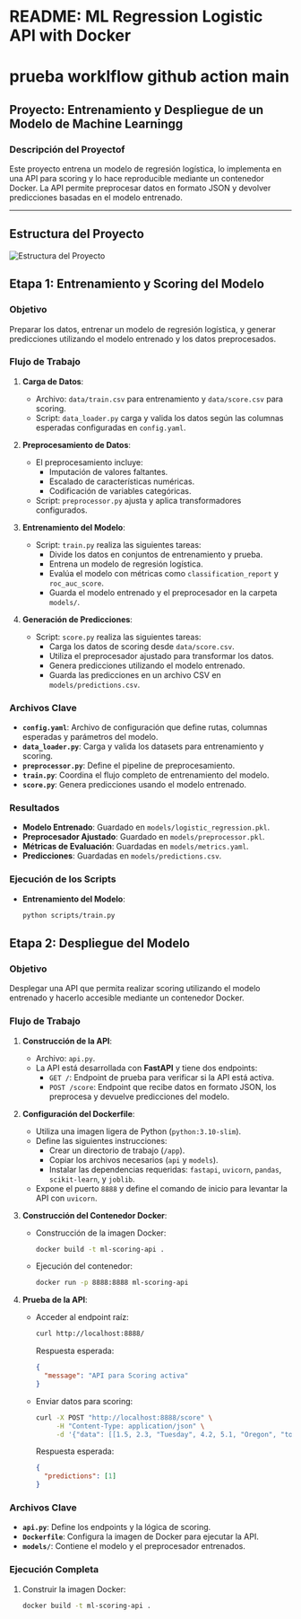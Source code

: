 # README: ML Regression Logistic API with Docker
# prueba worklflow github action main
## Proyecto: Entrenamiento y Despliegue de un Modelo de Machine Learningg

### Descripción del Proyectof
Este proyecto entrena un modelo de regresión logística, lo implementa en una API para scoring y lo hace reproducible mediante un contenedor Docker. La API permite preprocesar datos en formato JSON y devolver predicciones basadas en el modelo entrenado.

---

## Estructura del Proyecto

![Estructura del Proyecto](/diagrama.png "Estructura del Proyecto")

## Etapa 1: Entrenamiento y Scoring del Modelo

### Objetivo
Preparar los datos, entrenar un modelo de regresión logística, y generar predicciones utilizando el modelo entrenado y los datos preprocesados.

### Flujo de Trabajo
1. **Carga de Datos**:
   - Archivo: `data/train.csv` para entrenamiento y `data/score.csv` para scoring.
   - Script: `data_loader.py` carga y valida los datos según las columnas esperadas configuradas en `config.yaml`.

2. **Preprocesamiento de Datos**:
   - El preprocesamiento incluye:
     - Imputación de valores faltantes.
     - Escalado de características numéricas.
     - Codificación de variables categóricas.
   - Script: `preprocessor.py` ajusta y aplica transformadores configurados.

3. **Entrenamiento del Modelo**:
   - Script: `train.py` realiza las siguientes tareas:
     - Divide los datos en conjuntos de entrenamiento y prueba.
     - Entrena un modelo de regresión logística.
     - Evalúa el modelo con métricas como `classification_report` y `roc_auc_score`.
     - Guarda el modelo entrenado y el preprocesador en la carpeta `models/`.

4. **Generación de Predicciones**:
   - Script: `score.py` realiza las siguientes tareas:
     - Carga los datos de scoring desde `data/score.csv`.
     - Utiliza el preprocesador ajustado para transformar los datos.
     - Genera predicciones utilizando el modelo entrenado.
     - Guarda las predicciones en un archivo CSV en `models/predictions.csv`.

### Archivos Clave
- **`config.yaml`**: Archivo de configuración que define rutas, columnas esperadas y parámetros del modelo.
- **`data_loader.py`**: Carga y valida los datasets para entrenamiento y scoring.
- **`preprocessor.py`**: Define el pipeline de preprocesamiento.
- **`train.py`**: Coordina el flujo completo de entrenamiento del modelo.
- **`score.py`**: Genera predicciones usando el modelo entrenado.

### Resultados
- **Modelo Entrenado**: Guardado en `models/logistic_regression.pkl`.
- **Preprocesador Ajustado**: Guardado en `models/preprocessor.pkl`.
- **Métricas de Evaluación**: Guardadas en `models/metrics.yaml`.
- **Predicciones**: Guardadas en `models/predictions.csv`.

### Ejecución de los Scripts
- **Entrenamiento del Modelo**:
  ```bash
  python scripts/train.py
   ```

## Etapa 2: Despliegue del Modelo

### Objetivo
Desplegar una API que permita realizar scoring utilizando el modelo entrenado y hacerlo accesible mediante un contenedor Docker.

### Flujo de Trabajo
1. **Construcción de la API**:
   - Archivo: `api.py`.
   - La API está desarrollada con **FastAPI** y tiene dos endpoints:
     - `GET /`: Endpoint de prueba para verificar si la API está activa.
     - `POST /score`: Endpoint que recibe datos en formato JSON, los preprocesa y devuelve predicciones del modelo.

2. **Configuración del Dockerfile**:
   - Utiliza una imagen ligera de Python (`python:3.10-slim`).
   - Define las siguientes instrucciones:
     - Crear un directorio de trabajo (`/app`).
     - Copiar los archivos necesarios (`api` y `models`).
     - Instalar las dependencias requeridas: `fastapi`, `uvicorn`, `pandas`, `scikit-learn`, y `joblib`.
   - Expone el puerto `8888` y define el comando de inicio para levantar la API con `uvicorn`.

3. **Construcción del Contenedor Docker**:
   - Construcción de la imagen Docker:
     ```bash
     docker build -t ml-scoring-api .
     ```
   - Ejecución del contenedor:
     ```bash
     docker run -p 8888:8888 ml-scoring-api
     ```

4. **Prueba de la API**:
   - Acceder al endpoint raíz:
     ```bash
     curl http://localhost:8888/
     ```
     Respuesta esperada:
     ```json
     {
       "message": "API para Scoring activa"
     }
     ```
   - Enviar datos para scoring:
     ```bash
     curl -X POST "http://localhost:8888/score" \
          -H "Content-Type: application/json" \
          -d '{"data": [[1.5, 2.3, "Tuesday", 4.2, 5.1, "Oregon", "toyota"]]}'
     ```
     Respuesta esperada:
     ```json
     {
       "predictions": [1]
     }
     ```

### Archivos Clave
- **`api.py`**: Define los endpoints y la lógica de scoring.
- **`Dockerfile`**: Configura la imagen de Docker para ejecutar la API.
- **`models/`**: Contiene el modelo y el preprocesador entrenados.

### Ejecución Completa
1. Construir la imagen Docker:
   ```bash
   docker build -t ml-scoring-api .
   ```
